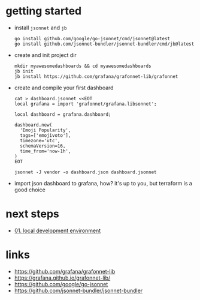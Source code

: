 # getting started
- install `jsonnet` and `jb`
    ```
    go install github.com/google/go-jsonnet/cmd/jsonnet@latest
    go install github.com/jsonnet-bundler/jsonnet-bundler/cmd/jb@latest
    ```

- create and init project dir
    ```
    mkdir myawesomedashboards && cd myawesomedashboards
    jb init
    jb install https://github.com/grafana/grafonnet-lib/grafonnet
    ```

- create and compile your first dashboard
    ```
    cat > dashboard.jsonnet <<EOT
    local grafana = import 'grafonnet/grafana.libsonnet';

    local dashboard = grafana.dashboard;

    dashboard.new(
      'Emoji Popularity',
      tags=['emojivoto'],
      timezone='utc',
      schemaVersion=16,
      time_from='now-1h',
    )
    EOT

    jsonnet -J vendor -o dashboard.json dashboard.jsonnet
    ```

- import json dashboard to grafana, how? it's up to you, but terraform is a good choice

# next steps
- [01. local development environment](./01.local.dev.env.md)

# links
- https://github.com/grafana/grafonnet-lib
- https://grafana.github.io/grafonnet-lib/
- https://github.com/google/go-jsonnet
- https://github.com/jsonnet-bundler/jsonnet-bundler
